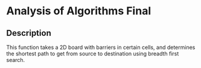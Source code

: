 # Analysis of Algorithms Final
## Description
This function takes a 2D board with barriers in certain cells, and determines the shortest path to get from source to destination using breadth first search.
